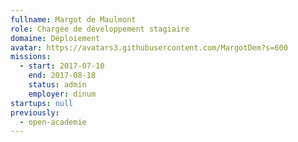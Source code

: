```yaml
---
fullname: Margot de Maulmont
role: Chargée de développement stagiaire
domaine: Déploiement
avatar: https://avatars3.githubusercontent.com/MargotDem?s=600
missions:
  - start: 2017-07-10
    end: 2017-08-18
    status: admin
    employer: dinum
startups: null
previously:
  - open-academie
---
```

